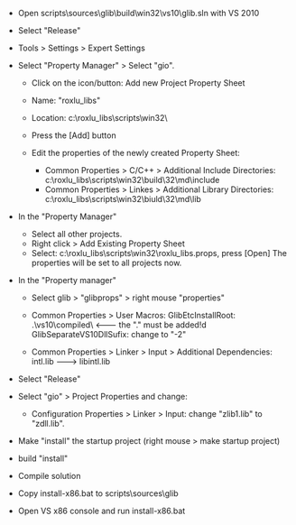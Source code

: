 
 * Open scripts\sources\glib\build\win32\vs10\glib.sln with VS 2010
 * Select "Release"
 * Tools > Settings > Expert Settings

 * Select "Property Manager" > Select "gio".
   - Click on the icon/button: Add new Project Property Sheet
   - Name: "roxlu_libs"
   - Location: c:\roxlu_libs\scripts\win32\
   - Press the [Add] button
 

   - Edit the properties of the newly created Property Sheet:
     - Common Properties > C/C++ > Additional Include Directories: c:\roxlu_libs\scripts\win32\build\32\md\include
     - Common Properties > Linkes > Additional Library Directories: c:\roxlu_libs\scripts\win32\biuld\32\md\lib 
      

 * In the "Property Manager" 
   - Select all other projects.
   - Right click > Add Existing Property Sheet
   - Select: c:\roxlu_libs\scripts\win32\roxlu_libs.props, press [Open]
     The properties will be set to all projects now.

 * In the "Property manager"
   - Select glib > "glibprops" > right mouse "properties"
   - Common Properties > User Macros: 
            GlibEtcInstallRoot: .\vs10\compiled\    <--- the "." must be added!d
            GlibSeparateVS10DllSufix: change to "-2"
            
   - Common Properties > Linker > Input > Additional Dependencies: intl.lib ---> libintl.lib

 * Select "Release"
 * Select "gio" > Project Properties and change:
   - Configuration Properties > Linker > Input: change "zlib1.lib" to "zdll.lib".

 * Make "install" the startup project (right mouse > make startup project)
 * build "install"
 * Compile solution
 * Copy install-x86.bat to scripts\sources\glib
 * Open VS x86 console and run install-x86.bat
 